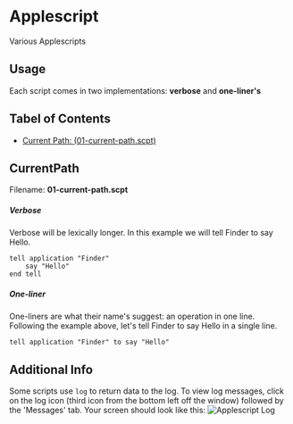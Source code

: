 # Applescript
Various Applescripts 

## Usage
Each script comes in two implementations: **verbose** and **one-liner's**

## Tabel of Contents
* [Current Path: (01-current-path.scpt)](#currentpath)


## CurrentPath
Filename: **01-current-path.scpt**
##### Verbose
Verbose will be lexically longer. In this example we will tell Finder to say Hello.  
```
tell application "Finder"
    say "Hello"
end tell
```
##### One-liner
One-liners are what their name's suggest: an operation in one line. Following the example above, let's tell Finder to say Hello in a single line.  
```
tell application "Finder" to say "Hello"
```

## Additional Info
Some scripts use `log` to return data to the log. To view log messages, click on the log icon (third icon from the bottom left off the window) followed by the 'Messages' tab. Your screen should look like this:
![Applescript Log](https://copy.com/g7MOZC9TzEgwfNsR)
